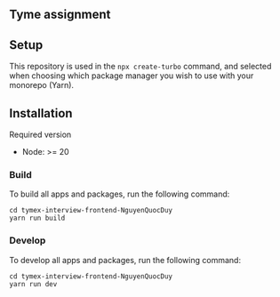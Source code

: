 ## Tyme assignment

## Setup

This repository is used in the `npx create-turbo` command, and selected when choosing which package manager you wish to use with your monorepo (Yarn).

## Installation 

Required version
- Node: >= 20


### Build

To build all apps and packages, run the following command:

```
cd tymex-interview-frontend-NguyenQuocDuy
yarn run build
```

### Develop

To develop all apps and packages, run the following command:

```
cd tymex-interview-frontend-NguyenQuocDuy
yarn run dev
```

